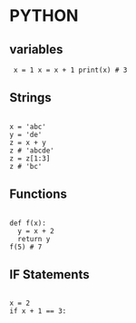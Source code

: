 # PYTHON

## variables
<code> x = 1
x = x + 1
print(x) # 3
</code>

## Strings
<code>
x = 'abc'
y = 'de'
z = x + y
z # 'abcde'
z = z[1:3]
z # 'bc'
</code>

## Functions
<code>
def f(x):
  y = x + 2
  return y
f(5) # 7
</code>

## IF Statements
<code>
x = 2
if x + 1 == 3:
</code>
